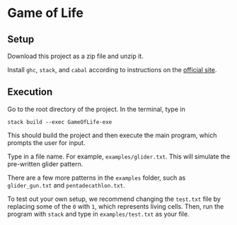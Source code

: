 # Game of Life

## Setup

Download this project as a zip file and unzip it.

Install `ghc`, `stack`, and `cabal` according to instructions on the [official site](https://www.haskell.org/downloads/).

## Execution

Go to the root directory of the project. In the terminal, type in
```shell
stack build --exec GameOfLife-exe
```

This should build the project and then execute the main program, which prompts the user for input.

Type in a file name. For example, `examples/glider.txt`. This will simulate the pre-written glider pattern. 

There are a few more patterns in the `examples` folder, such as `glider_gun.txt` and `pentadecathlon.txt`.

To test out your own setup, we recommend changing the `test.txt` file by replacing some of the `0` with `1`, which 
represents living cells. Then, run the program with `stack` and type in `examples/test.txt` as your file.
